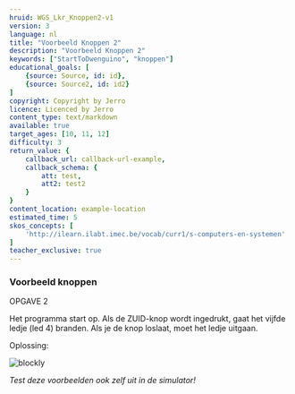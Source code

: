 ```yaml
---
hruid: WGS_Lkr_Knoppen2-v1
version: 3
language: nl
title: "Voorbeeld Knoppen 2"
description: "Voorbeeld Knoppen 2"
keywords: ["StartToDwenguino", "knoppen"]
educational_goals: [
    {source: Source, id: id}, 
    {source: Source2, id: id2}
]
copyright: Copyright by Jerro
licence: Licenced by Jerro
content_type: text/markdown
available: true
target_ages: [10, 11, 12]
difficulty: 3
return_value: {
    callback_url: callback-url-example,
    callback_schema: {
        att: test,
        att2: test2
    }
}
content_location: example-location
estimated_time: 5
skos_concepts: [
    'http://ilearn.ilabt.imec.be/vocab/curr1/s-computers-en-systemen'
]
teacher_exclusive: true
---
```


### Voorbeeld knoppen

OPGAVE 2

Het programma start op. Als de ZUID-knop wordt ingedrukt, gaat het vijfde ledje (led 4) branden. Als je de knop loslaat, moet het ledje uitgaan.

Oplossing:

![blockly](@learning-object/KNOPWGS2-v1/nl/3)

*Test deze voorbeelden ook zelf uit in de simulator!*